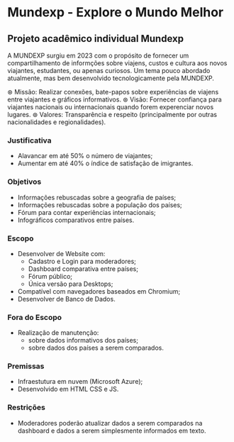 # Mundexp - Explore o Mundo Melhor

Projeto acadêmico individual Mundexp
---
A MUNDEXP surgiu em 2023 com o propósito de fornecer um compartilhamento de informções sobre viajens, custos e cultura aos novos viajantes, estudantes, ou apenas curiosos. Um tema pouco abordado atualmente, mas bem desenvolvido tecnologicamente pela MUNDEXP. 

⊛ Missão: Realizar conexões, bate-papos sobre experiências de viajens entre viajantes e gráficos informativos. 
⊛ Visão: Fornecer confiança para viajantes nacionais ou internacionais quando forem experenciar novos lugares. 
⊛ Valores: Transparência e respeito (principalmente por outras nacionalidades e regionalidades). 

### Justificativa  
- Alavancar em até 50% o número de viajantes; 
- Aumentar em até 40% o índice de satisfação de imigrantes.

### Objetivos 
- Informações rebuscadas sobre a geografia de países;
- Informações rebuscadas sobre a população dos países;    
- Fórum para contar experiências internacionais;
- Infográficos comparativos entre países.

### Escopo  
- Desenvolver de Website com: 
  - Cadastro e Login para moderadores; 
  - Dashboard comparativa entre países; 
  - Fórum público; 
  - Única versão para Desktops; 
- Compatível com navegadores baseados em Chromium; 
- Desenvolver de Banco de Dados. 

### Fora do Escopo 
- Realização de manutenção: 
  - sobre dados informativos dos países;
  - sobre dados dos países a serem comparados.
  
### Premissas  
- Infraestutura em nuvem (Microsoft Azure);
- Desenvolvido em HTML CSS e JS.

### Restrições  
- Moderadores poderão atualizar dados a serem comparados na dashboard e dados a serem simplesmente informados em texto.
